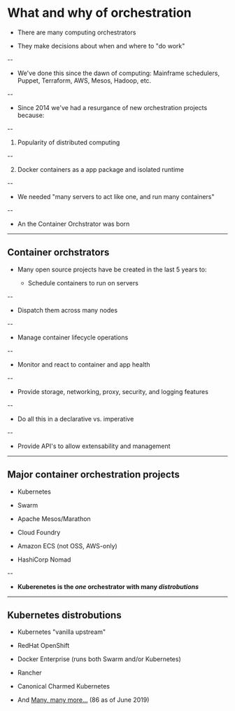 # What and why of orchestration

* There are many computing orchestrators

* They make decisions about when and where to "do work"

--

* We've done this since the dawn of computing: Mainframe schedulers, Puppet, Terraform, AWS, Mesos, Hadoop, etc.

--

* Since 2014 we've had a resurgance of new orchestration projects because:

--

  1. Popularity of distributed computing

--

  2. Docker containers as a app package and isolated runtime

--

* We needed "many servers to act like one, and run many containers"

--

* An the Container Orchstrator was born

---

## Container orchstrators

* Many open source projects have be created in the last 5 years to:

  * Schedule containers to run on servers

--

  * Dispatch them across many nodes

--

  * Manage container lifecycle operations

--

  * Monitor and react to container and app health

--

  * Provide storage, networking, proxy, security, and logging features

--

  * Do all this in a declarative vs. imperative

--

  * Provide API's to allow extensability and management

---

## Major container orchestration projects

* Kubernetes

* Swarm

* Apache Mesos/Marathon

* Cloud Foundry

* Amazon ECS (not OSS, AWS-only)

* HashiCorp Nomad

--

* **Kuberenetes is the *one* orchestrator with many _distrobutions_**

---

## Kubernetes distrobutions

* Kubernetes "vanilla upstream"

* RedHat OpenShift

* Docker Enterprise (runs both Swarm and/or Kubernetes)

* Rancher

* Canonical Charmed Kubernetes

* And [Many, many more...](https://kubernetes.io/partners/#conformance) (86 as of June 2019)
